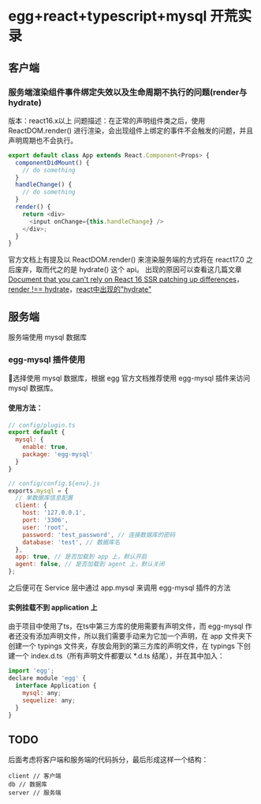 # egg+react+typescript+mysql 开荒实录

## 客户端
### 服务端渲染组件事件绑定失效以及生命周期不执行的问题(render与hydrate)
版本：react16.x以上
问题描述：在正常的声明组件类之后，使用 ReactDOM.render() 进行渲染，会出现组件上绑定的事件不会触发的问题，并且声明周期也不会执行。
```js
export default class App extends React.Component<Props> {
  componentDidMount() {
    // do something
  }
  handleChange() {
    // do something
  }
  render() {
    return <div>
      <input onChange={this.handleChange} />
    </div>;
  }
}
```
官方文档上有提及以 ReactDOM.render() 来渲染服务端的方式将在 react17.0 之后废弃，取而代之的是 hydrate() 这个 api。
出现的原因可以查看这几篇文章 [Document that you can't rely on React 16 SSR patching up differences](https://github.com/facebook/react/issues/10591)，[render !== hydrate](https://zhuanlan.zhihu.com/p/33887159)，[react中出现的"hydrate"](https://www.zhihu.com/question/66068748)

## 服务端
服务端使用 mysql 数据库

### egg-mysql 插件使用
选择使用 mysql 数据库，根据 egg 官方文档推荐使用 egg-mysql 插件来访问 mysql 数据库。
#### 使用方法：
```js
// config/plugin.ts
export default {
  mysql: {
    enable: true,
    package: 'egg-mysql'
  }
}
```
```js
// config/config.${env}.js
exports.mysql = {
  // 单数据库信息配置
  client: {
    host: '127.0.0.1',
    port: '3306',
    user: 'root',
    password: 'test_password', // 连接数据库的密码
    database: 'test', // 数据库名
  },
  app: true, // 是否加载到 app 上，默认开启
  agent: false, // 是否加载到 agent 上，默认关闭
};
```
之后便可在 Service 层中通过 app.mysql 来调用 egg-mysql 插件的方法
#### 实例挂载不到 application 上
由于项目中使用了ts，在ts中第三方库的使用需要有声明文件，而 egg-mysql 作者还没有添加声明文件，所以我们需要手动来为它加一个声明，在 app 文件夹下创建一个 typings 文件夹，存放会用到的第三方库的声明文件，在 typings 下创建一个 index.d.ts（所有声明文件都要以 *.d.ts 结尾），并在其中加入：
```js
import 'egg';
declare module 'egg' {
  interface Application {
    mysql: any;
    sequelize: any;
  }
}
```


## TODO
后面考虑将客户端和服务端的代码拆分，最后形成这样一个结构：
```
client // 客户端
db // 数据库
server // 服务端
```

